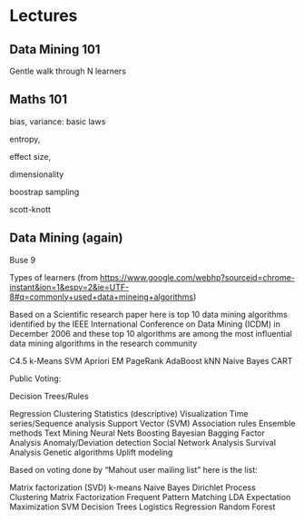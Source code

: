 # Lectures

## Data Mining 101

Gentle walk through N learners

## Maths 101

bias, variance: basic laws 

entropy,

effect size, 

dimensionality

boostrap sampling

scott-knott

## Data Mining (again)

Buse 9

Types of learners (from
https://www.google.com/webhp?sourceid=chrome-instant&ion=1&espv=2&ie=UTF-8#q=commonly+used+data+mineing+algorithms)

Based on a Scientific research paper here is top 10
data mining algorithms identified by the IEEE
International Conference on Data Mining (ICDM) in
December 2006 and these top 10 algorithms are among
the most influential data mining algorithms in the
research community

C4.5
k-Means
SVM
Apriori
EM
PageRank
AdaBoost
kNN
Naive Bayes
CART

Public Voting:

Decision Trees/Rules

Regression
Clustering
Statistics (descriptive)
Visualization
Time series/Sequence analysis
Support Vector (SVM)
Association rules
Ensemble methods
Text Mining
Neural Nets
Boosting
Bayesian
Bagging
Factor Analysis
Anomaly/Deviation detection
Social Network Analysis
Survival Analysis
Genetic algorithms
Uplift modeling

Based on voting done by “Mahout user mailing list” here is the list:

Matrix factorization (SVD)
k-means
Naive Bayes
Dirichlet Process Clustering
Matrix Factorization
Frequent Pattern Matching
LDA
Expectation Maximization
SVM
Decision Trees
Logistics Regression
Random Forest
